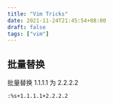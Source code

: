 ```yaml
---
title: "Vim Tricks"
date: 2021-11-24T21:45:54+08:00
draft: false
tags: ["vim"]
---
```


## 批量替换

批量替换 1.1.1.1 为 2.2.2.2

```bash
:%s+1.1.1.1+2.2.2.2
```
